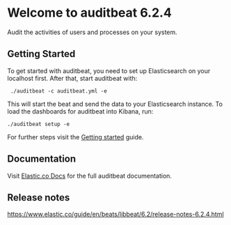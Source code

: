 # Welcome to auditbeat 6.2.4

Audit the activities of users and processes on your system.

## Getting Started

To get started with auditbeat, you need to set up Elasticsearch on your localhost first. After that, start auditbeat with:

     ./auditbeat -c auditbeat.yml -e

This will start the beat and send the data to your Elasticsearch instance. To load the dashboards for auditbeat into Kibana, run:

    ./auditbeat setup -e

For further steps visit the [Getting started](https://www.elastic.co/guide/en/beats/auditbeat/6.2/auditbeat-getting-started.html) guide.

## Documentation

Visit [Elastic.co Docs](https://www.elastic.co/guide/en/beats/auditbeat/6.2/index.html) for the full auditbeat documentation.

## Release notes

https://www.elastic.co/guide/en/beats/libbeat/6.2/release-notes-6.2.4.html
